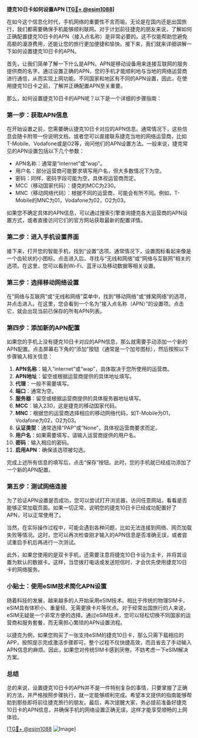 **捷克10日卡如何设置APN [[TG💪+ @esim1088](https://t.me/s/esim1088)]**

在如今这个信息化时代，手机网络的重要性不言而喻。无论是在国内还是出国旅行，我们都需要确保手机能够顺利联网。对于计划前往捷克的朋友来说，了解如何正确配置捷克10日卡的APN（接入点名称）是非常必要的。这不仅能帮助您避免高额的漫游费用，还能让您的旅行更加便捷和愉快。接下来，我们就来详细讲解一下如何设置捷克10日卡的APN。

首先，让我们简单了解一下什么是APN。APN是移动设备用来连接互联网的服务提供商的名字。通过设置正确的APN，您的手机才能顺利地与当地的网络运营商进行通信，从而实现上网功能。不同国家和地区有不同的APN设置，因此，在使用捷克10日卡之前，了解并正确配置APN至关重要。

那么，如何设置捷克10日卡的APN呢？以下是一个详细的步骤指南：

### 第一步：获取APN信息

在开始设置之前，您需要确认捷克10日卡对应的APN信息。通常情况下，这些信息会随卡附带一份说明文档，或者您可以直接联系捷克当地的网络运营商，比如T-Mobile、Vodafone或是O2等，询问他们的APN设置方法。一般来说，捷克常见的APN设置包括以下几个参数：

- APN名称：通常是“internet”或“wap”。
- 用户名：部分运营商可能要求填写用户名，但大多数情况下为空。
- 密码：同样，密码字段可能为空，具体视运营商而定。
- MCC（移动国家代码）：捷克的MCC为230。
- MNC（移动网络代码）：根据不同的运营商，可能会有所不同。例如，T-Mobile的MNC为01，Vodafone为02，O2为03。

如果您不确定具体的APN信息，可以通过搜索引擎查询捷克各大运营商的APN设置方式，或者直接访问它们的官方网站获取最新的配置详情。

### 第二步：进入手机设置界面

接下来，打开您的智能手机，找到“设置”选项。通常情况下，设置图标看起来像是一个齿轮状的小图标。点击进入后，寻找与“无线和网络”或“网络与互联网”相关的选项。在这里，您可以看到Wi-Fi、蓝牙以及移动数据等相关设置。

### 第三步：选择移动网络设置

在“网络与互联网”或“无线和网络”菜单中，找到“移动网络”或“蜂窝网络”的选项，并点击进入。在这里，您会看到一个名为“接入点名称（APN）”的设置项。点击它，就会出现当前已保存的所有APN列表。

### 第四步：添加新的APN配置

如果您的手机上没有捷克10日卡对应的APN信息，那么就需要手动添加一个新的APN配置。点击屏幕右下角的“添加”按钮（通常是一个加号图标），然后按照以下步骤输入相关信息：

1. **APN名称**：输入“internet”或“wap”，具体取决于您所使用的运营商。
2. **APN地址**：留空或根据运营商提供的具体地址填写。
3. **代理**：一般不需要填写。
4. **端口**：通常为空。
5. **服务器**：留空或根据运营商提供的具体服务器地址填写。
6. **MCC**：输入230，这是捷克的移动国家代码。
7. **MNC**：根据您的运营商选择相应的移动网络代码，如T-Mobile为01，Vodafone为02，O2为03。
8. **认证类型**：通常选择“PAP”或“None”，具体视运营商要求而定。
9. **用户名**：如果需要填写，请输入运营商提供的用户名。
10. **密码**：输入相应的密码。
11. **启用APN**：确保该选项被勾选。

完成上述所有信息的填写后，点击“保存”按钮。此时，您的手机就已经成功添加了一个新的APN配置。

### 第五步：测试网络连接

为了验证APN设置是否成功，您可以尝试打开浏览器，访问任意网站，看看是否能够正常加载页面。如果一切正常，说明您的捷克10日卡已经成功配置好了APN，可以正常使用了。

当然，在实际操作过程中，可能会遇到各种问题，比如无法连接到网络、网页加载失败等情况。这时，您可以再次检查刚才输入的APN信息是否准确无误，或者尝试重启手机后再进行一次测试。

此外，如果您使用的是双卡手机，还需要注意将捷克10日卡设为主卡，并将其设置为默认的数据卡。这样，当您拨打电话或发送短信时，才会优先使用捷克10日卡的网络服务。

### 小贴士：使用eSIM技术简化APN设置

随着科技的发展，越来越多的人开始采用eSIM技术。相比于传统的物理SIM卡，eSIM具有体积小、重量轻、无需更换卡片等优点。对于经常出国旅行的人来说，eSIM无疑是一个非常方便的选择。通过eSIM技术，您可以轻松切换不同国家的运营商和服务套餐，而无需担心繁琐的APN设置流程。

以捷克为例，如果您购买了一张支持eSIM的捷克10日卡，那么只需下载相应的APP，按照提示完成激活步骤即可。整个过程不仅快捷高效，而且省去了手动输入APN信息的麻烦。因此，如果您对传统SIM卡感到厌倦，不妨考虑一下eSIM解决方案。

### 总结

总的来说，设置捷克10日卡的APN并不是一件特别复杂的事情，只要掌握了正确的方法，并严格按照步骤执行，就一定能够顺利完成。希望本文提供的指南能够帮助到那些即将前往捷克旅行的朋友。最后，再次提醒大家，务必提前准备好捷克10日卡的APN信息，并确保手机的网络设置正确无误，这样才能享受顺畅的上网体验。

[[TG💪+ @esim1088](https://t.me/s/esim1088) ![Image](https://i.postimg.cc/4NQfJmqS/Snipaste-2025-05-13-00-14-12.png)]